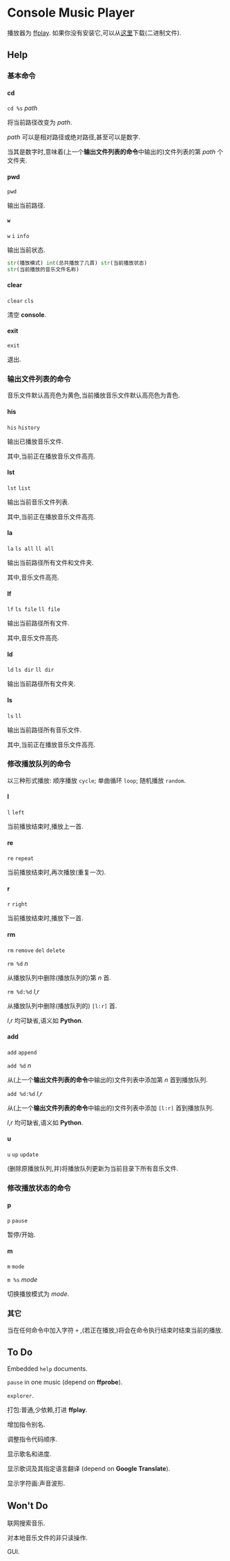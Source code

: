 # Console Music Player

播放器为 [ffplay](https://ffmpeg.org/).
如果你没有安装它,可以从[这里](https://github.com/BtbN/FFmpeg-Builds/releases)下载(二进制文件).

## Help

### 基本命令

#### cd

`cd %s` *path*

将当前路径改变为 *path*.

*path* 可以是相对路径或绝对路径,甚至可以是数字.

当其是数字时,意味着(上一个**输出文件列表的命令**中输出的)文件列表的第 *path* 个文件夹.

#### pwd

`pwd`

输出当前路径.

#### `w`

`w` `i` `info`

输出当前状态.

```py
str(播放模式) int(总共播放了几首) str(当前播放状态)
str(当前播放的音乐文件名称)
```

#### clear

`clear` `cls`

清空 **console**.

#### exit

`exit`

退出.

### 输出文件列表的命令

音乐文件默认高亮色为黄色,当前播放音乐文件默认高亮色为青色.

#### his

`his` `history`

输出已播放音乐文件.

其中,当前正在播放音乐文件高亮.

#### lst

`lst` `list`

输出当前音乐文件列表.

其中,当前正在播放音乐文件高亮.

#### la

`la` `ls all` `ll all`

输出当前路径所有文件和文件夹.

其中,音乐文件高亮.

#### lf

`lf` `ls file` `ll file`

输出当前路径所有文件.

其中,音乐文件高亮.

#### ld

`ld` `ls dir` `ll dir`

输出当前路径所有文件夹.

#### ls

`ls` `ll` 

输出当前路径所有音乐文件.

其中,当前正在播放音乐文件高亮.

### 修改播放队列的命令

以三种形式播放:
顺序播放 `cycle`;
单曲循环 `loop`;
随机播放 `random`.

#### l

`l` `left`

当前播放结束时,播放上一首.

#### re

`re` `repeat`

当前播放结束时,再次播放(重复一次).

#### r

`r` `right`

当前播放结束时,播放下一首.

#### rm

`rm` `remove` `del` `delete`

`rm %d` *n*

从播放队列中删除(播放队列的)第 *n* 首.

`rm %d:%d` *l*,*r*

从播放队列中删除(播放队列的) `[l:r]` 首.

*l*,*r* 均可缺省,语义如 **Python**.

#### add

`add` `append`

`add %d` *n*

从(上一个**输出文件列表的命令**中输出的)文件列表中添加第 *n* 首到播放队列.

`add %d:%d` *l*,*r*

从(上一个**输出文件列表的命令**中输出的)文件列表中添加 `[l:r]` 首到播放队列.

*l*,*r* 均可缺省,语义如 **Python**.

#### u

`u` `up` `update`

(删除原播放队列,并)将播放队列更新为当前目录下所有音乐文件.

### 修改播放状态的命令

#### p

`p` `pause`

暂停/开始.

#### m

`m` `mode`

`m %s` *mode*

切换播放模式为 *mode*.

### 其它

当在任何命令中加入字符 `+` ,(若正在播放,)将会在命令执行结束时结束当前的播放.

## To Do

Embedded `help` documents.

`pause` in one music (depend on **ffprobe**).

`explorer`.

打包:普通,少依赖,打进 **ffplay**.

增加指令别名.

调整指令代码顺序.

显示歌名和进度.

显示歌词及其指定语言翻译 (depend on **Google Translate**).

显示字符画:声音波形.

## Won't Do

联网搜索音乐.

对本地音乐文件的非只读操作.

GUI.
